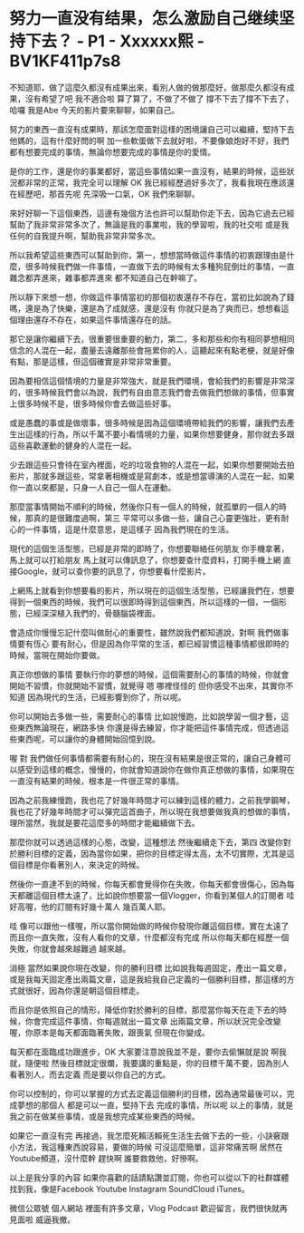 # 努力一直没有结果，怎么激励自己继续坚持下去？ - P1 - Xxxxxx熙 - BV1KF411p7s8

不知道耶，做了這麼久都沒有成果出來，看別人做的做那麼好，做那麼久都沒有成果，沒有希望了吧 我不適合啦 算了算了，不做了不做了 撐不下去了撐不下去了，哈囉 我是Abe 今天的影片要來聊聊，如果自己。

努力的東西一直沒有成果時，那該怎麼面對這樣的困境讓自己可以繼續，堅持下去 他媽的，這有什麼好問的啊 加一些軟蛋做下去就好啦，不要像娘炮好不好，我們都有想要完成的事情，無論你想要完成的事情是你的愛情。

是你的工作，還是你的事業都好，當這些事情如果一直沒有，結果的時候，這些狀況都非常的正常，我完全可以理解 OK 我已經經歷過好多次了，我看我現在應該還在經歷吧，那首先呢 先深吸一口氣，OK 我們來聊聊。

來好好聊一下這個東西，這邊有幾個方法也許可以幫助你走下去，因為它過去已經幫助了我非常非常多次了，無論是我的事業啦，我的學習啦，我的社交啦 或是我任何的自我提升啊，幫助我非常非常多次。

所以我希望這些東西可以幫助到你，第一，想想當時做這件事情的初衷跟理由是什麼，很多時候我們做一件事情，一直做下去的時候有太多種狗屁倒灶的事情，一直雜念都弄進來，雜事都弄進來 都不知道自己在幹嘛了。

所以靜下來想一想，你做這件事情當初的那個初衷還存不存在，當初比如說為了錢嗎，還是為了快樂，還是為了成就感，還是沒有 你就只是為了爽而已，想想看這個理由還存不存在，如果這件事情還存在的話。

那它是讓你繼續下去，很重要很重要的動力，第二，多和那些和你有相同夢想相同信念的人混在一起，盡量去遠離那些會拖累你的人，這聽起來有點老梗，就是好像有點，那是這樣，但這個確實是非常非常重要。

因為要相信這個情境的力量是非常強大，就是我們環境，會給我們的影響是非常深的，很多時候我們會以為說，我們有自由意志我們會去做我們想做的事情，但事實上很多時候不是，很多時候你會去做這些好事。

或是愚蠢的事或是做壞事，很多時候是因為這個環境帶給我們的影響，讓我們去產生出這樣的行為，所以千萬不要小看情境的力量，如果你想要健身，那你就去多跟這些喜歡運動的健身的人混在一起。

少去跟這些只會待在室內裡面，吃的垃圾食物的人混在一起，如果你想要開始去拍影片，那就多跟這些，常拿著相機或是寫劇本，或是想當導演的人混在一起，如果你一直以來都是，只身一人自己一個人在運動。

那麼當事情開始不順利的時候，然後你只有一個人的時候，就孤單的一個人的時候，那真的是很難度過啊，第三 平常可以多做一些，讓自己心靈更強壯，更有耐心的一件事情，這是什麼意思，是這樣子 因為我們現在的生活。

現代的這個生活型態，已經是非常的即時了，你想要聯絡任何朋友 你手機拿著，馬上就可以打給朋友 馬上就可以傳訊息了，你想要查什麼資料，打開手機上網 直接Google，就可以查你要的訊息了，你想要看什麼影片。

上網馬上就看到你想要看的影片，所以現在的這個生活型態，已經讓我們在，想要得到一個東西的時候，我們可以很即時得到這個東西，所以這樣的一個，一個形態，已經深深植入我們的，骨髓腦袋裡面。

會造成你慢慢忘記什麼叫做耐心的重要性，雖然說我們都知道說，對啊 我們做事情要有恆心 要有耐心，但是因為你平常的生活，都已經習慣這種事情都很即時的時候，當現在開始你要做。

真正你想做的事情 要執行你的夢想的時候，這個需要耐心的事情的時候，你就會開始不習慣，你就開始不習慣，就覺得 嗯 哪裡怪怪的 但你感受不出來，其實你不知道 因為現代的生活，已經影響到你了，所以呢。

你可以開始去多做一些，需要耐心的事情 比如說慢跑，比如說學習一個才藝，這些東西無論現在，網路多快 你還是得去練習，你才能把這件事情完成，但透過這些東西呢，可以讓你的身體開始回憶到說。

喔 對 我們做任何事情都需要有耐心的，現在沒有結果是很正常的，讓自己身體可以感受到這樣的概念，慢慢的，你就會知道說你在做你真正想做的事情，如果現在一直沒有結果的時候，根本是一件很正常的事情。

因為之前我練慢跑，我也花了好幾年時間才可以練到這樣的體力，之前我學鋼琴，我也花了好幾年時間才可以彈完這首曲子，所以現在我想要做我真的想做的事情，理所當然，我就是要花這麼多的時間才能繼續做下去。

那麼你就可以透過這樣的心態，改變，這種想法 然後繼續走下去，第四 改變你對於勝利目標的定義，因為當你如果，把你的目標定得太高，太不切實際，尤其是這個目標是你看著別人，來決定的時候。

然後你一直達不到的時候，你每天都會覺得你在失敗，你每天都會很傷心，因為每天都離這個目標太遠了，比如說你想要當一個Vlogger，你看到某個人的訂閱者 哇好高喔，他的訂閱有好幾十萬人 幾百萬人耶。

哇 像可以跟他一樣喔，所以當你開始做的時候你發現你離這個目標，實在太遠了 而且你一直失敗，沒有人看你的文章，什麼都沒有完成 所以你每天都在經歷一個失敗，你就會越來越難過 越來越。

消極 當然如果說你現在改變，你的勝利目標 比如說我每週固定，產出一篇文章，或是我每天固定產出兩篇文章，這是我給我自己定義的一個勝利目標，那這樣的方式就很好，因為你還是朝這個目標走。

而且你是依照自己的情形，降低你對於勝利的目標，那麼當你每天在走下去的時候，你會完成這件事情，你每週就出一篇文章 出兩篇文章，所以狀況完全改變喔，你原本是每天都面臨著失敗，跟喪氣 但現在你變成。

每天都在面臨成功跟進步，OK 大家要注意說我並不是，要你去偷懶就是說 啊我就，隨便啦 然後目標就定很爛，我要講的重點是，你的目標千萬不要，因為別人 看著別人，而去定義 而是要以你自己的方式。

你可以控制的，你可以掌握的方式去定義這個勝利的目標，因為通常最後可以，完成夢想的那個人 都是可以一直，堅持下去 完成的事情，所以呢 以上的事情，就是我之前在做某些事情，或是我想完成某些東西的時候。

如果它一直沒有完 再接過，我怎麼死賴活賴死生活生去做下去的一些，小訣竅跟小方法，我這種東西說容易，要做的時候 可沒這麼簡單，這非常痛苦啊 居然在Youtube頻道，沒什麼幹 趕快啊 誰要救救他，好慘啊。

以上是我分享的內容 如果你喜歡的話請點讚並訂閱，你也可以從以下的社群媒體找到我，像是Facebook Youtube Instagram SoundCloud iTunes。

微信公眾號 個人網站 裡面有許多文章，Vlog Podcast 歡迎留言，我們很快就再見面啦 威逼我撤。

